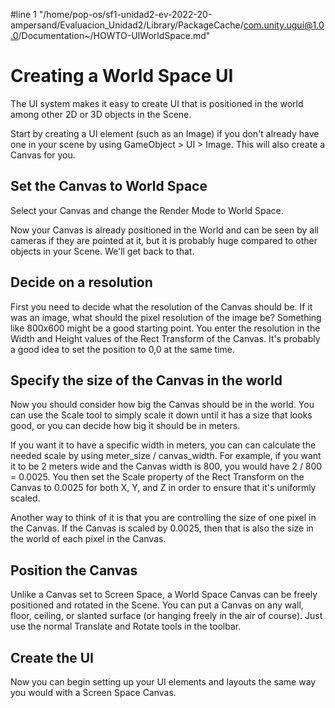 #line 1 "/home/pop-os/sf1-unidad2-ev-2022-20-ampersand/Evaluacion_Unidad2/Library/PackageCache/com.unity.ugui@1.0.0/Documentation~/HOWTO-UIWorldSpace.md"
# Creating a World Space UI

The UI system makes it easy to create UI that is positioned in the world among other 2D or 3D objects in the Scene.

Start by creating a UI element (such as an Image) if you don't already have one in your scene by using GameObject > UI > Image. This will also create a Canvas for you.


## Set the Canvas to World Space

Select your Canvas and change the Render Mode to World Space.

Now your Canvas is already positioned in the World and can be seen by all cameras if they are pointed at it, but it is probably huge compared to other objects in your Scene. We'll get back to that.


## Decide on a resolution

First you need to decide what the resolution of the Canvas should be. If it was an image, what should the pixel resolution of the image be? Something like 800x600 might be a good starting point. You enter the resolution in the Width and Height values of the Rect Transform of the Canvas. It's probably a good idea to set the position to 0,0 at the same time.


## Specify the size of the Canvas in the world

Now you should consider how big the Canvas should be in the world. You can use the Scale tool to simply scale it down until it has a size that looks good, or you can decide how big it should be in meters.

If you want it to have a specific width in meters, you can can calculate the needed scale by using meter_size / canvas_width. For example, if you want it to be 2 meters wide and the Canvas width is 800, you would have 2 / 800 = 0.0025. You then set the Scale property of the Rect Transform on the Canvas to 0.0025 for both X, Y, and Z in order to ensure that it's uniformly scaled.

Another way to think of it is that you are controlling the size of one pixel in the Canvas. If the Canvas is scaled by 0.0025, then that is also the size in the world of each pixel in the Canvas.

## Position the Canvas

Unlike a Canvas set to Screen Space, a World Space Canvas can be freely positioned and rotated in the Scene. You can put a Canvas on any wall, floor, ceiling, or slanted surface (or hanging freely in the air of course). Just use the normal Translate and Rotate tools in the toolbar.


## Create the UI

Now you can begin setting up your UI elements and layouts the same way you would with a Screen Space Canvas.
